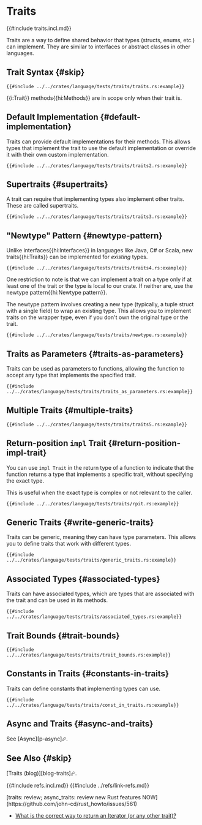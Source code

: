 # Traits

{{#include traits.incl.md}}

Traits are a way to define shared behavior that types (structs, enums, etc.) can implement. They are similar to interfaces or abstract classes in other languages.

## Trait Syntax {#skip}

```rust,editable
{{#include ../../crates/language/tests/traits/traits.rs:example}}
```

{{i:Trait}} methods{{hi:Methods}} are in scope only when their trait is.

## Default Implementation {#default-implementation}

Traits can provide default implementations for their methods. This allows types that implement the trait to use the default implementation or override it with their own custom implementation.

```rust,editable
{{#include ../../crates/language/tests/traits/traits2.rs:example}}
```

## Supertraits {#supertraits}

A trait can require that implementing types also implement other traits. These are called supertraits.

```rust,editable
{{#include ../../crates/language/tests/traits/traits3.rs:example}}
```

## "Newtype" Pattern {#newtype-pattern}

Unlike interfaces{{hi:Interfaces}} in languages like Java, C# or Scala, new traits{{hi:Traits}} can be implemented for _existing_ types.

```rust,editable
{{#include ../../crates/language/tests/traits/traits4.rs:example}}
```

One restriction to note is that we can implement a trait on a type only if at least one of the trait or the type is local to our crate. If neither are, use the newtype pattern{{hi:Newtype pattern}}.

The newtype pattern involves creating a new type (typically, a tuple struct with a single field) to wrap an existing type. This allows you to implement traits on the wrapper type, even if you don't own the original type or the trait.

```rust,editable
{{#include ../../crates/language/tests/traits/newtype.rs:example}}
```

## Traits as Parameters {#traits-as-parameters}

Traits can be used as parameters to functions, allowing the function to accept any type that implements the specified trait.

```rust,editable
{{#include ../../crates/language/tests/traits/traits_as_parameters.rs:example}}
```

## Multiple Traits {#multiple-traits}

```rust,editable
{{#include ../../crates/language/tests/traits/traits5.rs:example}}
```

## Return-position `impl` Trait {#return-position-impl-trait}

You can use `impl Trait` in the return type of a function to indicate that the function returns a type that implements a specific trait, without specifying the exact type.

This is useful when the exact type is complex or not relevant to the caller.

```rust,editable
{{#include ../../crates/language/tests/traits/rpit.rs:example}}
```

## Generic Traits {#write-generic-traits}

Traits can be generic, meaning they can have type parameters. This allows you to define traits that work with different types.

```rust,editable
{{#include ../../crates/language/tests/traits/generic_traits.rs:example}}
```

## Associated Types {#associated-types}

Traits can have associated types, which are types that are associated with the trait and can be used in its methods.

```rust,editable
{{#include ../../crates/language/tests/traits/associated_types.rs:example}}
```

## Trait Bounds {#trait-bounds}

```rust,editable
{{#include ../../crates/language/tests/traits/trait_bounds.rs:example}}
```

## Constants in Traits {#constants-in-traits}

Traits can define constants that implementing types can use.

```rust,editable
{{#include ../../crates/language/tests/traits/const_in_traits.rs:example}}
```

## Async and Traits {#async-and-traits}

See [Async][p-async]⮳.

## See Also {#skip}

[Traits (blog)][blog-traits]⮳.

{{#include refs.incl.md}}
{{#include ../refs/link-refs.md}}

<div class="hidden">
[traits: review; async_traits: review new Rust features NOW](https://github.com/john-cd/rust_howto/issues/561)

- [What is the correct way to return an Iterator (or any other trait)?](https://stackoverflow.com/questions/27535289/what-is-the-correct-way-to-return-an-iterator-or-any-other-trait)

</div>

